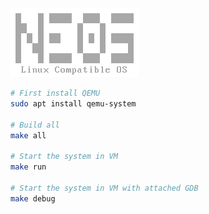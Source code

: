 

<img src="./logo-neos.png" title="" alt="logo-neos.png" data-align="center">

```bash
# First install QEMU
sudo apt install qemu-system

# Build all
make all

# Start the system in VM
make run

# Start the system in VM with attached GDB
make debug
```
